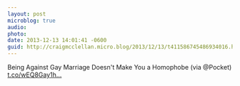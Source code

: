 ```yaml
---
layout: post
microblog: true
audio: 
photo: 
date: 2013-12-13 14:01:41 -0600
guid: http://craigmcclellan.micro.blog/2013/12/13/t411586745486934016.html
---
```

Being Against Gay Marriage Doesn't Make You a Homophobe (via @Pocket) [t.co/wEQ8Gay1h...](http://t.co/wEQ8Gay1hY)
